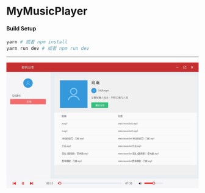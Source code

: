 # MyMusicPlayer

#### Build Setup

``` bash
yarn # 或者 npm install
yarn run dev # 或者 npm run dev
```

---

![TIM截图20190517171031](index_files/README/TIM截图20190517171031.jpg)
